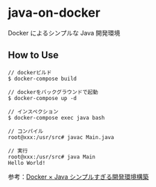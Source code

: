 # java-on-docker

Docker によるシンプルな Java 開発環境

## How to Use

```
// dockerビルド
$ docker-compose build

// dockerをバックグラウンドで起動
$ docker-compose up -d

// インスペクション
$ docker-compose exec java bash

// コンパイル
root@xxx:/usr/src# javac Main.java

// 実行
root@xxx:/usr/src# java Main
Hello World!
```

参考：[Docker × Java シンプルすぎる開発環境構築](https://qiita.com/A-Kira/items/0dda255e00771f556e2a)
